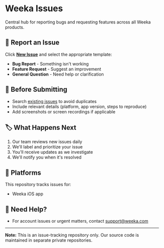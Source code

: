 # Weeka Issues

Central hub for reporting bugs and requesting features across all Weeka products.

## 🐛 Report an Issue

Click [**New Issue**](../../issues/new/choose) and select the appropriate template:
- **Bug Report** - Something isn't working
- **Feature Request** - Suggest an improvement
- **General Question** - Need help or clarification

## 📝 Before Submitting

- Search [existing issues](../../issues) to avoid duplicates
- Include relevant details (platform, app version, steps to reproduce)
- Add screenshots or screen recordings if applicable

## 🏷️ What Happens Next

1. Our team reviews new issues daily
2. We'll label and prioritize your issue
3. You'll receive updates as we investigate
4. We'll notify you when it's resolved

## 📱 Platforms

This repository tracks issues for:
- Weeka iOS app

## 💬 Need Help?

- For account issues or urgent matters, contact support@weeka.com

---

**Note:** This is an issue-tracking repository only. Our source code is maintained in separate private repositories.
